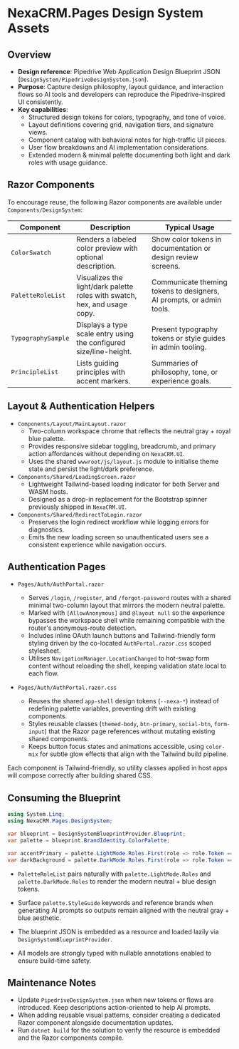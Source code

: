 # NexaCRM.Pages Design System Assets

## Overview
- **Design reference**: Pipedrive Web Application Design Blueprint JSON (`DesignSystem/PipedriveDesignSystem.json`).
- **Purpose**: Capture design philosophy, layout guidance, and interaction flows so AI tools and developers can reproduce the Pipedrive-inspired UI consistently.
- **Key capabilities**:
  - Structured design tokens for colors, typography, and tone of voice.
  - Layout definitions covering grid, navigation tiers, and signature views.
  - Component catalog with behavioral notes for high-traffic UI pieces.
  - User flow breakdowns and AI implementation considerations.
  - Extended modern & minimal palette documenting both light and dark roles with usage guidance.

## Razor Components
To encourage reuse, the following Razor components are available under `Components/DesignSystem`:

| Component | Description | Typical Usage |
| --- | --- | --- |
| `ColorSwatch` | Renders a labeled color preview with optional description. | Show color tokens in documentation or design review screens. |
| `PaletteRoleList` | Visualizes the light/dark palette roles with swatch, hex, and usage copy. | Communicate theming tokens to designers, AI prompts, or admin tools. |
| `TypographySample` | Displays a type scale entry using the configured size/line-height. | Present typography tokens or style guides in admin tooling. |
| `PrincipleList` | Lists guiding principles with accent markers. | Summaries of philosophy, tone, or experience goals. |

## Layout & Authentication Helpers
- `Components/Layout/MainLayout.razor`
  - Two-column workspace chrome that reflects the neutral gray + royal blue palette.
  - Provides responsive sidebar toggling, breadcrumb, and primary action affordances without depending on `NexaCRM.UI`.
  - Uses the shared `wwwroot/js/layout.js` module to initialise theme state and persist the light/dark preference.
- `Components/Shared/LoadingScreen.razor`
  - Lightweight Tailwind-based loading indicator for both Server and WASM hosts.
  - Designed as a drop-in replacement for the Bootstrap spinner previously shipped in `NexaCRM.UI`.
- `Components/Shared/RedirectToLogin.razor`
  - Preserves the login redirect workflow while logging errors for diagnostics.
  - Emits the new loading screen so unauthenticated users see a consistent experience while navigation occurs.

## Authentication Pages
- `Pages/Auth/AuthPortal.razor`
  - Serves `/login`, `/register`, and `/forgot-password` routes with a shared minimal two-column layout that mirrors the modern neutral palette.
  - Marked with `[AllowAnonymous]` and `@layout null` so the experience bypasses the workspace shell while remaining compatible with the router's anonymous-route detection.
  - Includes inline OAuth launch buttons and Tailwind-friendly form styling driven by the co-located `AuthPortal.razor.css` scoped stylesheet.
  - Utilises `NavigationManager.LocationChanged` to hot-swap form content without reloading the shell, keeping validation state local to each flow.

- `Pages/Auth/AuthPortal.razor.css`
  - Reuses the shared `app-shell` design tokens (`--nexa-*`) instead of redefining palette variables, preventing drift with existing components.
  - Styles reusable classes (`themed-body`, `btn-primary`, `social-btn`, `form-input`) that the Razor page references without mutating existing shared components.
  - Keeps button focus states and animations accessible, using `color-mix` for subtle glow effects that align with the Tailwind build pipeline.

Each component is Tailwind-friendly, so utility classes applied in host apps will compose correctly after building shared CSS.

## Consuming the Blueprint
```csharp
using System.Linq;
using NexaCRM.Pages.DesignSystem;

var blueprint = DesignSystemBlueprintProvider.Blueprint;
var palette = blueprint.BrandIdentity.ColorPalette;

var accentPrimary = palette.LightMode.Roles.First(role => role.Token == "accentPrimary");
var darkBackground = palette.DarkMode.Roles.First(role => role.Token == "primaryBackground");
```

- `PaletteRoleList` pairs naturally with `palette.LightMode.Roles` and `palette.DarkMode.Roles` to render the modern neutral + blue design tokens.
- Surface `palette.StyleGuide` keywords and reference brands when generating AI prompts so outputs remain aligned with the neutral gray + blue aesthetic.

- The blueprint JSON is embedded as a resource and loaded lazily via `DesignSystemBlueprintProvider`.
- All models are strongly typed with nullable annotations enabled to ensure build-time safety.

## Maintenance Notes
- Update `PipedriveDesignSystem.json` when new tokens or flows are introduced. Keep descriptions action-oriented to help AI prompts.
- When adding reusable visual patterns, consider creating a dedicated Razor component alongside documentation updates.
- Run `dotnet build` for the solution to verify the resource is embedded and the Razor components compile.

